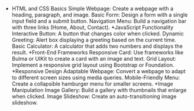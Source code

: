
* HTML and CSS Basics
Simple Webpage: Create a webpage with a heading, paragraph, and image.
Basic Form: Design a form with a single input field and a submit button.
Navigation Menu: Build a navigation bar with three links (Home, About, Contact).
*JavaScript Functionality
Interactive Button: A button that changes color when clicked.
Dynamic Greeting: Alert box displaying a greeting based on the current time.
Basic Calculator: A calculator that adds two numbers and displays the result.
*Front-End Frameworks
Responsive Card: Use frameworks like Bulma or UIKit to create a card with an image and text.
Grid Layout: Implement a responsive grid layout using Bootstrap or Foundation.
*Responsive Design
Adaptable Webpage: Convert a webpage to adapt to different screen sizes using media queries.
Mobile-Friendly Menu: Create a collapsible hamburger menu for smaller screens.
*Image Manipulation
Image Gallery: Build a gallery with thumbnails that enlarge when clicked.
Image Slideshow: Create an auto-transitioning image slideshow.



